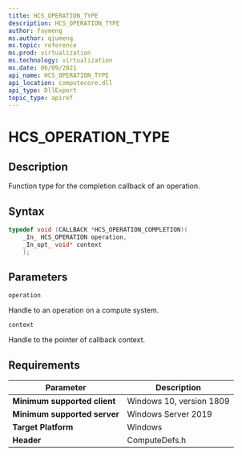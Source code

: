 ```yaml
---
title: HCS_OPERATION_TYPE
description: HCS_OPERATION_TYPE
author: faymeng
ms.author: qiumeng
ms.topic: reference
ms.prod: virtualization
ms.technology: virtualization
ms.date: 06/09/2021
api_name: HCS_OPERATION_TYPE
api_location: computecore.dll
api_type: DllExport
topic_type: apiref
---
```

# HCS_OPERATION_TYPE

## Description

Function type for the completion callback of an operation.

## Syntax

```cpp
typedef void (CALLBACK *HCS_OPERATION_COMPLETION)(
    _In_ HCS_OPERATION operation,
    _In_opt_ void* context
    );
```

## Parameters

`operation`

Handle to an operation on a compute system.

`context`

Handle to the pointer of callback context.

## Requirements

|Parameter|Description|
|---|---|
| **Minimum supported client** | Windows 10, version 1809 |
| **Minimum supported server** | Windows Server 2019 |
| **Target Platform** | Windows |
| **Header** | ComputeDefs.h |
